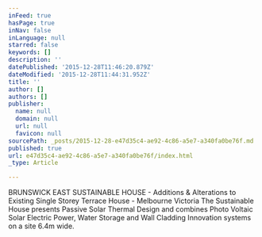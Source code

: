 ```yaml
---
inFeed: true
hasPage: true
inNav: false
inLanguage: null
starred: false
keywords: []
description: ''
datePublished: '2015-12-28T11:46:20.879Z'
dateModified: '2015-12-28T11:44:31.952Z'
title: ''
author: []
authors: []
publisher:
  name: null
  domain: null
  url: null
  favicon: null
sourcePath: _posts/2015-12-28-e47d35c4-ae92-4c86-a5e7-a340fa0be76f.md
published: true
url: e47d35c4-ae92-4c86-a5e7-a340fa0be76f/index.html
_type: Article

---
```

BRUNSWICK EAST SUSTAINABLE HOUSE - Additions & Alterations to Existing Single Storey Terrace House - Melbourne Victoria
The Sustainable House presents Passive Solar Thermal Design and combines Photo Voltaic Solar Electric Power, Water Storage and Wall Cladding Innovation systems on a site 6.4m wide.